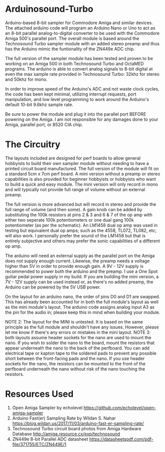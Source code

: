 # Arduinosound-Turbo
Arduino-based 8-bit sampler for Commodore Amiga and similar devices. The attached arduino code will program an Arduino Nano or Uno to act as an 8-bit parallel analog-to-digital converter to be used with the Commodore Amiga 500's parallel port. The overall module is based around the Technosound Turbo sampler module with an added stereo preamp and thus has the Arduino mimic the funtionality of the ZN449e ADC chip.

The full version of the sampler module has been tested and proven to be working on an Amiga 500 in both Technosound Turbo and OctaMED programs. The arduino is able to convert analog signals to 8-bit digital at even the max sample rate provided in Technosound Turbo: 32khz for stereo and 50khz for mono.

In order to improve speed of the Arduino's ADC and not waste clock cycles, the code has been kept minimal, utilizing interrupt requests, port manipulation, and low level programming to work around the Arduino's default 10-bit 9.6khz sample rate.

Be sure to power the module and plug it into the parallel port BEFORE powering on the Amiga. I am not responsible for any damages done to your Amiga, parallel port, or 8520 CIA chip.

# The Circuitry
The layouts included are designed for perf boards to allow general hobbyists to build their own sampler module without needing to have a printed circuit board manufactured. The full version of the module will fit on a standard 5cm x 7cm perf board. A mini version without a preamp or stereo capabilities is also provided for beginner hobbyists or hobbyists who want to build a quick and easy module. The mini version will only record in mono and will typically not provide full range of volume without an external preamp. 

The full version is more advanced but will record in stereo and provide the full range of volume (and then some). A gain knob can be added by substituting the 100k resistors at pins 2 & 3 and 6 & 7 of the op amp with either two seperate 100k potentiometers or one dual gang 100k potentiometer (as per the schematic). An LM1458 dual op amp was used in testing but equivalent dual op amps; such as the 4558, TL072, TL082, etc; will also work. I personally prefer the sound of the LM1458 but that is entirely subjective and others may prefer the sonic capabilities of a different op amp.

The arduino will need an external supply as the parallel port on the Amiga does not supply enough current. Likewise, the preamp needs a voltage higher than 5V in order to provide enough gain. A 9V - 12V supply is recommended to power both the arduino and the preamp. I use a One Spot guitar pedal power supply in my build. If you are building the mini version, a 7V - 12V supply can be used instead or, as there's no added preamp, the Arduino can be powered by the 5V USB power.

On the layout for an arduino nano, the order of pins D0 and D1 are swapped. This has already been accounted for in both the full module's layout as well as the mini module's layout. The arduino code assigns analog input A3 as the pin for the audio in; please keep this in mind when building your module.

NOTE 2: The layout for the MINI is untested. It is based on the same principle as the full module and shouldn't have any issues. However, please let me know if there's any errors or mistakes in the mini layout.
NOTE 3: both layouts assume header sockets for the nano are used to mount the nano. If you wish to solder the nano to the board, mount the resistors that appear underneath the nano to the back of the perfboard. You can add electrical tape or kapton tape to the soldered pads to prevent any possible short between the front-facing pads and the nano. If you use header sockets for the nano, the resistors can be mounted to the front of the perfboard underneath the nano without risk of the nano touching the resistors.

# Resources Used
1.  Open Amiga Sampler by echolevel https://github.com/echolevel/open-amiga-sampler
2.  Arduino Fast(er) Sampling Rate by Wildan S. Nahar https://blog.wildan.us/2017/11/03/arduino-fast-er-sampling-rate/
3.  Technosound Turbo circuit board photos from Amiga Hardware Database http://amiga.resource.cx/exp/technosound
4.  ZN449e 8-bit Parallel ADC datasheet https://datasheetspdf.com/pdf-file/371755/ETC/ZN449E/1
